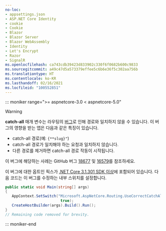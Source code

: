 ```yaml
---
no-loc:
- appsettings.json
- ASP.NET Core Identity
- cookie
- Cookie
- Blazor
- Blazor Server
- Blazor WebAssembly
- Identity
- Let's Encrypt
- Razor
- SignalR
ms.openlocfilehash: ca743cdb39423d833902c330f6f0682b600c9833
ms.sourcegitcommit: a49c47d5a573379effee5c6b6e36f5c302aa756b
ms.translationtype: HT
ms.contentlocale: ko-KR
ms.lasthandoff: 02/16/2021
ms.locfileid: "100552851"
---
```

::: moniker range=">= aspnetcore-3.0 < aspnetcore-5.0"

> [!WARNING]
> **catch-all** 매개 변수는 라우팅의 [버그](https://github.com/dotnet/aspnetcore/issues/18677)로 인해 경로와 일치하지 않을 수 있습니다. 이 버그의 영향을 받는 앱은 다음과 같은 특징이 있습니다.
>
> * catch-all 경로(예: `{**slug}"`)
> * catch-all 경로가 일치해야 하는 요청과 일치하지 않습니다.
> * 다른 경로를 제거하면 catch-all 경로 작동이 시작됩니다.
>
> 이 버그에 해당하는 사례는 GitHub 버그 [18677](https://github.com/dotnet/aspnetcore/issues/18677) 및 [16579](https://github.com/dotnet/aspnetcore/issues/16579)를 참조하세요.
>
> 이 버그에 대한 옵트인 픽스가 [.NET Core 3.1.301 SDK 이상](https://dotnet.microsoft.com/download/dotnet-core/3.1)에 포함되어 있습니다. 다음 코드는 이 버그를 수정하는 내부 스위치를 설정합니다.
>
>```csharp
>public static void Main(string[] args)
>{
>    AppContext.SetSwitch("Microsoft.AspNetCore.Routing.UseCorrectCatchAllBehavior", 
>                          true);
>    CreateHostBuilder(args).Build().Run();
>}
>// Remaining code removed for brevity.
>```

::: moniker-end